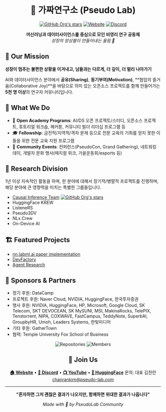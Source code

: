 <div align="center">

# 🔬 가짜연구소 (Pseudo Lab)

[![GitHub Org's stars](https://img.shields.io/github/stars/Pseudo-Lab?style=social)](https://github.com/Pseudo-Lab)
[![Website](https://img.shields.io/badge/Website-pseudo--lab.com-blue?style=flat&logo=firefox)](https://pseudo-lab.com)
[![Discord](https://img.shields.io/badge/Discord-5865F2?style=flat&logo=discord&logoColor=white)](https://discord.gg/pseudolab)

**머신러닝과 데이터사이언스를 중심으로 모인 비영리 연구 공동체**  
*성장의 앙상블이 만들어내는 울림 🚀*

</div>

## 🌟 Our Mission
**성장이 멈추는 불편한 상황을 이겨내고, 남들과는 다르게, 더 깊이, 더 멀리 나아가기**

AI와 데이터사이언스 분야에서 **공유(Sharing)**, **동기부여(Motivation)**, **협업의 즐거움(Collaborative Joy)**을 바탕으로 의미 있는 오픈소스 프로젝트를 함께 만들어가는 **5천 명 이상**의 연구자 커뮤니티입니다.

## 🎯 What We Do

- 🔬 **Open Academy Programs**: AI/DS 오픈 프로젝트/스터디, 오픈소스 프로젝트, 튜토리얼 워크숍, 해커톤, 커뮤니티 빌더 리더십 프로그램 등
- 🎓 **Fellowship**: 금전적/지역적/격차 문제 등으로 전문 교육의 기회를 얻지 못한 이들을 위한 전문 교육 지원 프로그램
- 🎪 **Community Events**: 컨퍼런스(PseudoCon, Grand Gathering), 네트워킹 데이, 개발자 문화 행사(매지컬 위크, 가을운동회/esports 등)

## 🔬 Research Division
1년 이상 지속적인 활동을 하며, 한 분야에 대해서 장기적/병렬적 프로젝트를 진행하며, 해당 분야에 큰 영향력을 미치는 특별한 그룹들입니다.

- [Causal Inference Team](https://github.com/CausalInferenceLab) [![GitHub Org's stars](https://img.shields.io/github/stars/CausalInferenceLab?style=social)](https://github.com/CausalInferenceLab)
- HuggingFace KREW
- ListeneRS
- Pseudo3DV
- NLx Crew
- On-Device AI

## 🏗️ Featured Projects

- [nn.labml.ai paper implementation](https://github.com/Pseudo-Lab/labmlai_annotated_deeplearning_paper_implementation)
- [DevFactory](https://github.com/Pseudo-Lab/DevFactory)
- [Agent Research](https://github.com/Pseudo-Lab/Agent_is_all_you_need)

## 💖 Sponsors & Partners

- 정기 후원: DataCamp
- 프로젝트 후원: Naver Cloud, NVIDIA, HuggingFace, 한국투자증권
- 행사 후원: NVIDIA, HuggingFace, HP, Microsoft, Google Cloud, SK Telecom, SKT DEVOCEAN, SK MySUNI, MSI, MakinaRocks, TelePIX, Tenstorrent, NIPA, COXWAVE, FastCampus, TeddyNote, SuperbAI, GroupbyHR, Umoh, Leaders Systems, 한빛미디어
- 기타 후원: GatherTown
- 협력: Temple University Fox School of Business

<div align="center">

![Repositories](https://img.shields.io/badge/Repositories-130+-brightgreen?style=for-the-badge)
![Members](https://img.shields.io/badge/Community-5000+-purple?style=for-the-badge)

## 🤝 Join Us

[**🏠 Website**](https://pseudo-lab.com) • [**💬 Discord**](https://discord.gg/EPurkHVtp2) • [**📺 YouTube**](https://www.youtube.com/channel/UCLxNgQ_Ir6Cuod9mkBBiPEw) • [**🤗 HuggingFace**](https://huggingface.co/pseudolab)
문의: 대표 김찬란 chanrankim@pseudo-lab.com

---

**"혼자하면 그저 괜찮은 결과가 나오지만, 함께하면 위대한 결과가 나옵니다"**

*Made with 💜 by PseudoLab Community*

</div>
